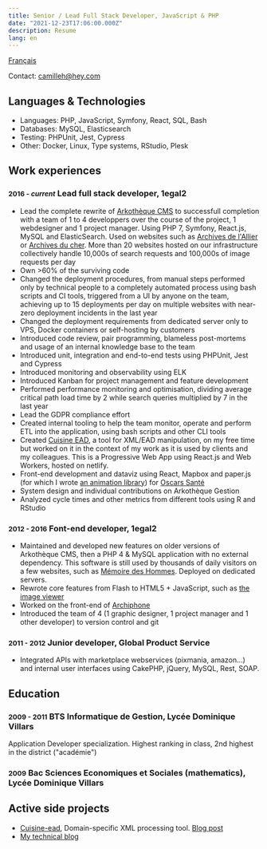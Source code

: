 ```yaml
---
title: Senior / Lead Full Stack Developer, JavaScript & PHP
date: "2021-12-23T17:06:00.000Z"
description: Resume
lang: en
---
```

[Français](/cv/)  

Contact: camilleh@hey.com

## Languages & Technologies
* Languages:    PHP, JavaScript, Symfony, React, SQL, Bash
* Databases:    MySQL, Elasticsearch
* Testing:      PHPUnit, Jest, Cypress
* Other:        Docker, Linux, Type systems, RStudio, Plesk

## Work experiences
### <small>2016 - *current*</small> Lead full stack developer, 1egal2
* Lead the complete rewrite of [Arkothèque CMS](https://arkotheque.fr) to successfull completion with a team of 1 to 4 developpers over the course of the project, 1 webdesigner and 1 project manager. Using PHP 7, Symfony, React.js, MySQL and ElasticSearch. Used on websites such as [Archives de l'Allier](https://archives.allier.fr) or [Archives du cher](https://archives18.fr/). More than 20 websites hosted on our infrastructure collectively handle 10,000s of search requests and 100,000s of image requests per day
* Own >60% of the surviving code
* Changed the deployment procedures, from manual steps performed only by technical people to a completely automated process using bash scripts and CI tools, triggered from a UI by anyone on the team, achieving up to 15 deployments per day on multiple websites with near-zero deployment incidents in the last year
* Changed the deployment requirements from dedicated server only to VPS, Docker containers or self-hosting by customers
* Introduced code review, pair programming, blameless post-mortems and usage of an internal knowledge base to the team
* Introduced unit, integration and end-to-end tests using PHPUnit, Jest and Cypress
* Introduced monitoring and observability using ELK
* Introduced Kanban for project management and feature development
* Performed performance monitoring and optimisation, dividing average critical path load time by 2 while search queries multiplied by 7 in the last year
* Lead the GDPR compliance effort
* Created internal tooling to help the team monitor, operate and perform ETL into the application, using bash scripts and other CLI tools
* Created [Cuisine EAD](https://cuisine-ead.netlify.app), a tool for XML/EAD manipulation, on my free time but worked on it in the context of my work as it is used by clients and my colleagues. This is a Progressive Web App using React.js and Web Workers, hosted on netlify.
* Front-end development and dataviz using React, Mapbox and paper.js (for which I wrote [an animation library](https://github.com/camille-hdl/animatePaper.js)) for [Oscars Santé](https://www.oscarsante.org/)
* System design and individual contributions on Arkothèque Gestion
* Analyzed cycle times and other metrics from different tools using R and RStudio

### <small>2012 - 2016</small> Font-end developer, 1egal2
* Maintained and developed new features on older versions of Arkothèque CMS, then a PHP 4 & MySQL application with no external dependency. This software is still used by thousands of daily visitors on a few websites, such as [Mémoire des Hommes](https://www.memoiredeshommes.sga.defense.gouv.fr/). Deployed on dedicated servers.
* Rewrote core features from Flash to HTML5 + JavaScript, such as [the image viewer](https://www.memoiredeshommes.sga.defense.gouv.fr/fr/ark:/40699/m00523ac7d3d2856/5242c6eab9ed9)
* Worked on the front-end of [Archiphone](https://www.1egal2.com/a/525/archiphone/)
* Introduced the team of 4 (1 graphic designer, 1 project manager and 1 other developer) to version control and git
### <small>2011 - 2012</small> Junior developer, Global Product Service
* Integrated APIs with marketplace webservices (pixmania, amazon...) and internal user interfaces using CakePHP, jQuery, MySQL, Rest, SOAP.

## Education

### <small>2009 - 2011</small> BTS Informatique de Gestion, Lycée Dominique Villars
Application Developer specialization. Highest ranking in class, 2nd highest in the district ("académie")
### <small>2009</small> Bac Sciences Economiques et Sociales (mathematics), Lycée Dominique Villars
## Active side projects

* [Cuisine-ead](https://cuisine-ead.netlify.com/), Domain-specific XML processing tool. [Blog post](/cuisine-ead)
* [My technical blog](/)
